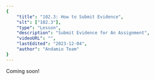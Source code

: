 ```yaml
---
{
    "title": "102.3: How to Submit Evidence",
    "slt": ["102.3"],
    "type": "Lesson",
    "description": "Submit Evidence for An Assignment",
    "videoURL": "",
    "lastEdited": "2023-12-04",
    "author": "Andamio Team"
}
---
```


Coming soon!